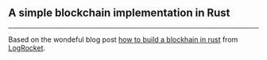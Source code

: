 ## A simple blockchain implementation in Rust
---
Based on the wondeful blog post [how to build a blockhain in rust](https://blog.logrocket.com/how-to-build-a-blockchain-in-rust/) from [LogRocket](https://logrocket.com/).